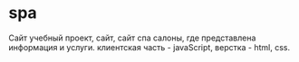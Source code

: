 # spa
Сайт
учебный проект, сайт, сайт спа салоны, где представлена информация и услуги. клиентская часть - javaScript, верстка - html, css.
